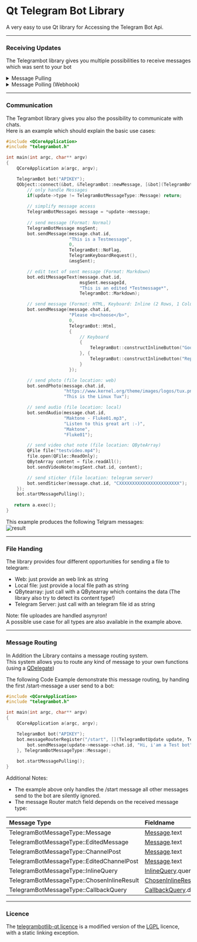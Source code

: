 # Qt Telegram Bot Library

A very easy to use Qt library for Accessing the Telegram Bot Api.

----------

### Receiving Updates
The Telegrambot library gives you multiple possibilities to receive messages which was sent to your bot 

<details><summary>Message Pulling</summary>

The Message pull system connects to Telegram Server and pull for new messages:  
* If a new Message is available, the Telegram Server push a new message directly over this connection to us,  
  then the Telegrambot processes this message(s) and send for every message a SIGNAL to the outside world.
* If the Telegrambot don't receive a message in a given time, the pull system disconnects from the telegram server.
* This Process repeats endless until the user call stopMessagePulling().

Advantages over Webhook:
* No administrative Task needed to make it work
* Client only need the possibility to connect to a remote server
* No Certificate needed
* No open Port needed 
* No NAT port forwarding needed (if client is in NAT-Network)

Disadvantages over Webhook:
* Only one simultaneously connection to telegram to handle messages

Here an example 
```c++
#include <QCoreApplication>
#include "telegrambot.h"

int main(int argc, char** argv)
{
    QCoreApplication a(argc, argv);
    
    TelegramBot bot("APIKEY");
    QObject::connect(&bot, &TelegramBot::newMessage, [](TelegramBotMessage message) {
        qDebug("New Message from: %s %s (%s) -> %s", 
               qPrintable(message.from.firstName), 
               qPrintable(message.from.lastName), 
               qPrintable(message.from.username), 
               qPrintable(message.text));
    });
    bot.startMessagePulling();
    
    return a.exec();
}
```
</details>

<details><summary>Message Polling (Webhook)</summary>

The Webhook system tells the Telegram Server to call a secure public Web Url to deliver the user message.   
To make this possible the public url needs a valid certificate, either a valid public accpeted one or a self signed one.

Here an easy example installation instruction which should work nearly for all kinds of setups (including NAT):
* First we need a public domain, so let us make one using this awesome nip.io service: telegram.[our ip address](https://api.ipify.org/).nip.io
* Now we generate an ssl cert for this domain using the following command line (we need the openssl tool for it):   
  ```openssl req -newkey rsa:2048 -sha256 -nodes -keyout telegram.key -x509 -days 365 -out telegram.crt -subj "//C=DE\CN=telegram.[our ip address].nip.io"```
* Put the generated files (telegram.key and telegram.crt) into the working directory of your application.
* If in Nat, forward external port 8443 to port 8443 on local PC.

Then use the following Qt Code:
```c++
#include <QCoreApplication>
#include "telegrambot.h"

int main(int argc, char** argv)
{
    QCoreApplication a(argc, argv);
    
    TelegramBot bot("APIKEY");
    QObject::connect(&bot, &TelegramBot::newMessage, [](TelegramBotMessage message) {
        qDebug("New Message from: %s %s (%s) -> %s", 
               qPrintable(message.from.firstName), 
               qPrintable(message.from.lastName), 
               qPrintable(message.from.username), 
               qPrintable(message.text));
    });
    bot.setHttpServerWebhook(8443, "telegram.crt", "telegram.key");
    
    return a.exec();
}
```
</details>


----------


### Communication

The Tegrambot library gives you also the possibility to communicate with chats.  
Here is an example which should explain the basic use cases:

```c++
#include <QCoreApplication>
#include "telegrambot.h"

int main(int argc, char** argv)
{
    QCoreApplication a(argc, argv);

    TelegramBot bot("APIKEY");
    QObject::connect(&bot, &TelegramBot::newMessage, [&bot](TelegramBotUpdate update) {
        // only handle Messages
        if(update->type != TelegramBotMessageType::Message) return;
        
        // simplify message access
        TelegramBotMessage& message = *update->message;		
        
        // send message (Format: Normal)
        TelegramBotMessage msgSent;
        bot.sendMessage(message.chat.id,
                        "This is a Testmessage",
                        0,
                        TelegramBot::NoFlag,
                        TelegramKeyboardRequest(),
                        &msgSent);

        // edit text of sent message (Format: Markdown)
        bot.editMessageText(message.chat.id,
                            msgSent.messageId,
                            "This is an edited *Testmessage*",
                            TelegramBot::Markdown);

        // send message (Format: HTML, Keyboard: Inline (2 Rows, 1 Column), Reply to Message: Yes)
        bot.sendMessage(message.chat.id,
                        "Please <b>choose</b>",
                        0,
                        TelegramBot::Html,
                        {
                            // Keyboard
                            {
                                TelegramBot::constructInlineButton("Google", "", "https://www.google.com"),
                            }, {
                                TelegramBot::constructInlineButton("Reply with data", "MYDATA1"),
                            }
                        });

        // send photo (file location: web)
        bot.sendPhoto(message.chat.id,
                      "https://www.kernel.org/theme/images/logos/tux.png",
                      "This is the Linux Tux");

        // send audio (file location: local)
        bot.sendAudio(message.chat.id,
                      "Maktone - Fluke01.mp3",
                      "Listen to this great art :-)",
                      "Maktone",
                      "Fluke01");

        // send video chat note (file location: QByteArray)
        QFile file("testvideo.mp4");
        file.open(QFile::ReadOnly);
        QByteArray content = file.readAll();
        bot.sendVideoNote(msgSent.chat.id, content);

        // send sticker (file location: telegram server)
        bot.sendSticker(message.chat.id, "CXXXXXXXXXXXXXXXXXXXXXXX");
    });
    bot.startMessagePulling();
                    
   return a.exec();
}
```

This example produces the following Telgram messages:  
![result](https://raw.githubusercontent.com/Spiek/telegrambotlib-qt/master/doc/readme-example-result.png)

----------

### File Handing
The library provides four different opportunities for sending a file to telegram:
*  Web: just provide an web link as string
*  Local file: just provide a local file path as string
*  QBytearray: just call with a QBytearray which contains the data (The library also try to detect its content type!)
*  Telegram Server: just call with an telegram file id as string   

Note: file uploades are handled asynyron!   
A possible use case for all types are also available in the example above.

----------

### Message Routing
In Addition the Library contains a message routing system.   
This system allows you to route any kind of message to your own functions (using a [QDelegate](https://github.com/Spiek/QDelegate)) 

The following Code Example demonstrate this message routing, by handing the first /start-message a user send to a bot:
```c++
#include <QCoreApplication>
#include "telegrambot.h"

int main(int argc, char** argv)
{
    QCoreApplication a(argc, argv);

    TelegramBot bot("APIKEY");
    bot.messageRouterRegister("/start", [](TelegramBotUpdate update, TelegramBot& bot) {
        bot.sendMessage(update->message->chat.id, "Hi, i'am a Test bot");
    }, TelegramBotMessageType::Message);
    
    bot.startMessagePulling();
}
```
Additional Notes:
* The example above only handles the /start message all other messages send to the bot are silently ignored.
* The message Router match field depends on the received message type:

Message Type  | Fieldname | 
:-------- | :------- 
TelegramBotMessageType::Message | [Message](https://core.telegram.org/bots/api#message).text | 
TelegramBotMessageType::EditedMessage | [Message](https://core.telegram.org/bots/api#message).text | 
TelegramBotMessageType::ChannelPost | [Message](https://core.telegram.org/bots/api#message).text | 
TelegramBotMessageType::EditedChannelPost | [Message](https://core.telegram.org/bots/api#message).text | 
TelegramBotMessageType::InlineQuery | [InlineQuery](https://core.telegram.org/bots/api#inlinequery).query | 
TelegramBotMessageType::ChosenInlineResult | [ChosenInlineResult](https://core.telegram.org/bots/api#choseninlineresult).query | 
TelegramBotMessageType::CallbackQuery | [CallbackQuery](https://core.telegram.org/bots/api#callbackquery).data | 

----------

### Licence
The [telegrambotlib-qt licence](https://github.com/Spiek/telegrambotlib-qt/blob/master/LICENCE) is a modified version of the [LGPL](http://www.gnu.org/licenses/lgpl.html) licence, with a static linking exception.
